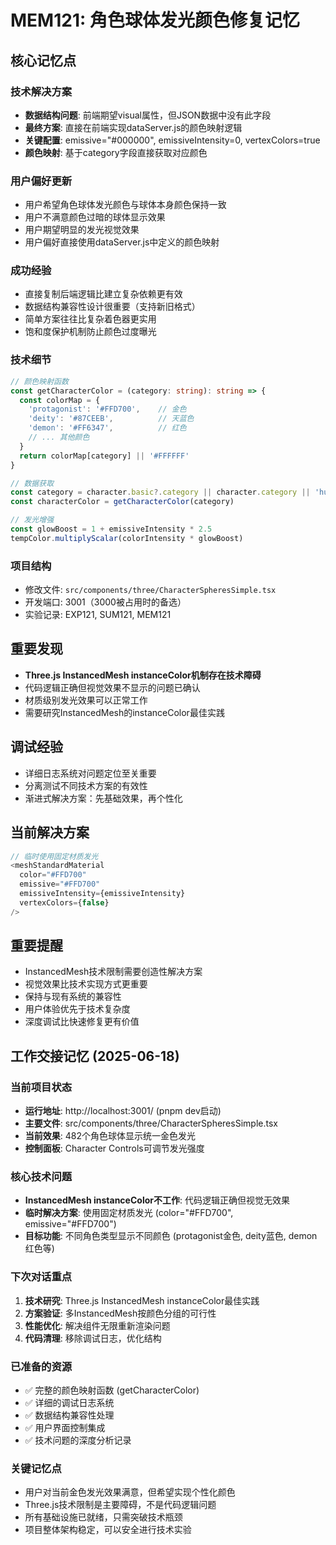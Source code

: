 # MEM121: 角色球体发光颜色修复记忆

## 核心记忆点

### 技术解决方案
- **数据结构问题**: 前端期望visual属性，但JSON数据中没有此字段
- **最终方案**: 直接在前端实现dataServer.js的颜色映射逻辑
- **关键配置**: emissive="#000000", emissiveIntensity=0, vertexColors=true
- **颜色映射**: 基于category字段直接获取对应颜色

### 用户偏好更新
- 用户希望角色球体发光颜色与球体本身颜色保持一致
- 用户不满意颜色过暗的球体显示效果
- 用户期望明显的发光视觉效果
- 用户偏好直接使用dataServer.js中定义的颜色映射

### 成功经验
- 直接复制后端逻辑比建立复杂依赖更有效
- 数据结构兼容性设计很重要（支持新旧格式）
- 简单方案往往比复杂着色器更实用
- 饱和度保护机制防止颜色过度曝光

### 技术细节
```typescript
// 颜色映射函数
const getCharacterColor = (category: string): string => {
  const colorMap = {
    'protagonist': '#FFD700',    // 金色
    'deity': '#87CEEB',          // 天蓝色
    'demon': '#FF6347',          // 红色
    // ... 其他颜色
  }
  return colorMap[category] || '#FFFFFF'
}

// 数据获取
const category = character.basic?.category || character.category || 'human'
const characterColor = getCharacterColor(category)

// 发光增强
const glowBoost = 1 + emissiveIntensity * 2.5
tempColor.multiplyScalar(colorIntensity * glowBoost)
```

### 项目结构
- 修改文件: `src/components/three/CharacterSpheresSimple.tsx`
- 开发端口: 3001（3000被占用时的备选）
- 实验记录: EXP121, SUM121, MEM121

## 重要发现
- **Three.js InstancedMesh instanceColor机制存在技术障碍**
- 代码逻辑正确但视觉效果不显示的问题已确认
- 材质级别发光效果可以正常工作
- 需要研究InstancedMesh的instanceColor最佳实践

## 调试经验
- 详细日志系统对问题定位至关重要
- 分离测试不同技术方案的有效性
- 渐进式解决方案：先基础效果，再个性化

## 当前解决方案
```typescript
// 临时使用固定材质发光
<meshStandardMaterial
  color="#FFD700"
  emissive="#FFD700"
  emissiveIntensity={emissiveIntensity}
  vertexColors={false}
/>
```

## 重要提醒
- InstancedMesh技术限制需要创造性解决方案
- 视觉效果比技术实现方式更重要
- 保持与现有系统的兼容性
- 用户体验优先于技术复杂度
- 深度调试比快速修复更有价值

## 工作交接记忆 (2025-06-18)

### 当前项目状态
- **运行地址**: http://localhost:3001/ (pnpm dev启动)
- **主要文件**: src/components/three/CharacterSpheresSimple.tsx
- **当前效果**: 482个角色球体显示统一金色发光
- **控制面板**: Character Controls可调节发光强度

### 核心技术问题
- **InstancedMesh instanceColor不工作**: 代码逻辑正确但视觉无效果
- **临时解决方案**: 使用固定材质发光 (color="#FFD700", emissive="#FFD700")
- **目标功能**: 不同角色类型显示不同颜色 (protagonist金色, deity蓝色, demon红色等)

### 下次对话重点
1. **技术研究**: Three.js InstancedMesh instanceColor最佳实践
2. **方案验证**: 多InstancedMesh按颜色分组的可行性
3. **性能优化**: 解决组件无限重新渲染问题
4. **代码清理**: 移除调试日志，优化结构

### 已准备的资源
- ✅ 完整的颜色映射函数 (getCharacterColor)
- ✅ 详细的调试日志系统
- ✅ 数据结构兼容性处理
- ✅ 用户界面控制集成
- ✅ 技术问题的深度分析记录

### 关键记忆点
- 用户对当前金色发光效果满意，但希望实现个性化颜色
- Three.js技术限制是主要障碍，不是代码逻辑问题
- 所有基础设施已就绪，只需突破技术瓶颈
- 项目整体架构稳定，可以安全进行技术实验
